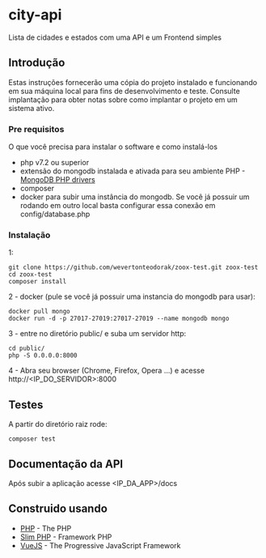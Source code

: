 # city-api

Lista de cidades e estados com uma API e um Frontend simples

## Introdução

Estas instruções fornecerão uma cópia do projeto instalado e funcionando em sua máquina local para fins de desenvolvimento e teste. Consulte implantação para obter notas sobre como implantar o projeto em um sistema ativo.

### Pre requisitos

O que você precisa para instalar o software e como instalá-los


* php v7.2 ou superior
* extensão do mongodb instalada e ativada para seu ambiente PHP - [MongoDB PHP drivers](https://docs.mongodb.com/drivers/php)
* composer
* docker para subir uma instância do mongodb. Se você já possuir um rodando em outro local basta configurar essa conexão em config/database.php


### Instalação


1:

```
git clone https://github.com/wevertonteodorak/zoox-test.git zoox-test
cd zoox-test
composer install
```

2 - docker (pule se você já possuir uma instancia do mongodb para usar):

```
docker pull mongo
docker run -d -p 27017-27019:27017-27019 --name mongodb mongo
```

3 - entre no diretório public/ e suba um servidor http:

```
cd public/
php -S 0.0.0.0:8000
```

4 - Abra seu browser (Chrome, Firefox, Opera ...) e acesse http://<IP_DO_SERVIDOR>:8000


## Testes
A partir do diretório raiz rode:

```
composer test
```


## Documentação da API
Após subir a aplicação acesse <IP_DA_APP>/docs


## Construido usando

* [PHP](https://www.php.net/docs.php) - The PHP
* [Slim PHP](http://www.slimframework.com/) - Framework PHP
* [VueJS](https://vuejs.org/) - The Progressive JavaScript Framework
